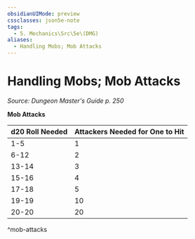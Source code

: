 ```yaml
---
obsidianUIMode: preview
cssclasses: json5e-note
tags:
  - 5. Mechanics\Src\5e\(DMG)
aliases:
  - Handling Mobs; Mob Attacks
---
```

# Handling Mobs; Mob Attacks
*Source: Dungeon Master's Guide p. 250* 

**Mob Attacks**

| d20 Roll Needed | Attackers Needed for One to Hit |
|-----------------|---------------------------------|
| 1-5 | 1 |
| 6-12 | 2 |
| 13-14 | 3 |
| 15-16 | 4 |
| 17-18 | 5 |
| 19-19 | 10 |
| 20-20 | 20 |
^mob-attacks
